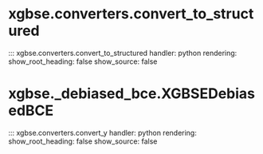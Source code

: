# xgbse.converters.convert_to_structured
::: xgbse.converters.convert_to_structured
    handler: python
    rendering:
      show_root_heading: false
      show_source: false

# xgbse._debiased_bce.XGBSEDebiasedBCE
::: xgbse.converters.convert_y
    handler: python
    rendering:
      show_root_heading: false
      show_source: false
